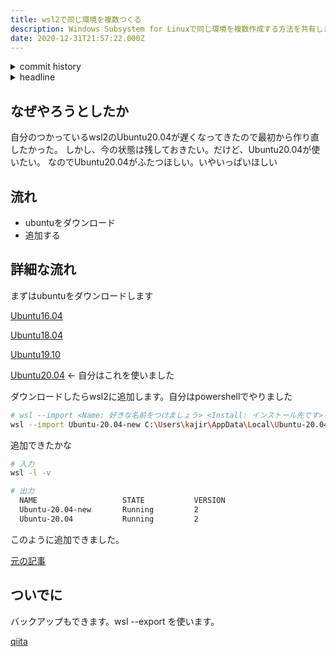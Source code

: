 ```yaml
---
title: wsl2で同じ環境を複数つくる
description: Windows Subsystem for Linuxで同じ環境を複数作成する方法を共有します。
date: 2020-12-31T21:57:22.000Z
---
```

<!-- history area start -->
<details><summary>commit history</summary><div><ol>
<li>2020/11/21 20:52:30 01341b9</li>
<li>2020/11/15 18:00:54 1588cc2</li>
<li>2020/11/15 13:59:03 490d2a0</li>
</ol></div></details>
<!-- history area end -->
<!-- toc area start -->
<details><summary>headline</summary><div>

<!-- toc -->

- [なぜやろうとしたか](#%E3%81%AA%E3%81%9C%E3%82%84%E3%82%8D%E3%81%86%E3%81%A8%E3%81%97%E3%81%9F%E3%81%8B)
- [流れ](#%E6%B5%81%E3%82%8C)
- [詳細な流れ](#%E8%A9%B3%E7%B4%B0%E3%81%AA%E6%B5%81%E3%82%8C)
- [ついでに](#%E3%81%A4%E3%81%84%E3%81%A7%E3%81%AB)

<!-- tocstop -->

</div></details>

<!-- toc area end -->
## なぜやろうとしたか
自分のつかっているwsl2のUbuntu20.04が遅くなってきたので最初から作り直したかった。
しかし、今の状態は残しておきたい。だけど、Ubuntu20.04が使いたい。
なのでUbuntu20.04がふたつほしい。いやいっぱいほしい

## 流れ
- ubuntuをダウンロード
- 追加する

## 詳細な流れ
まずはubuntuをダウンロードします

[Ubuntu16.04](https://cloud-images.ubuntu.com/xenial/current/)

[Ubuntu18.04](https://cloud-images.ubuntu.com/bionic/current/)

[Ubuntu19.10](https://cloud-images.ubuntu.com/eoan/current/)

[Ubuntu20.04](https://cloud-images.ubuntu.com/focal/current/) ← 自分はこれを使いました

ダウンロードしたらwsl2に追加します。自分はpowershellでやりました

```bash
# wsl --import <Name: 好きな名前をつけましょう> <Install: インストール先です> <File: 先程ダウンロードしたファイルのパスです>
wsl --import Ubuntu-20.04-new C:\Users\kajir\AppData\Local\Ubuntu-20.04-new .\Downloads\focal-server-cloudimg-amd64-wsl.rootfs.tar.gz
```

追加できたかな

```bash
# 入力
wsl -l -v

# 出力
  NAME                   STATE           VERSION
  Ubuntu-20.04-new       Running         2
  Ubuntu-20.04           Running         2
```

このように追加できました。

[元の記事](https://www.hanselman.com/blog/easily-move-wsl-distributions-between-windows-10-machines-with-import-and-export)

## ついでに
バックアップもできます。wsl --export を使います。

[qiita](https://qiita.com/souyakuchan/items/9f95043cf9c4eda2e1cc)


